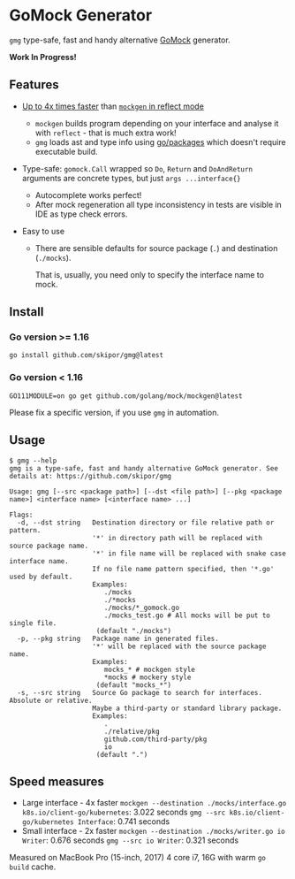 # GoMock Generator

`gmg` type-safe, fast and handy alternative [GoMock](https://github.com/golang/mock) generator.

**Work In Progress!**

## Features

* [Up to 4x times faster](#speed-measures) than [`mockgen` in reflect mode](https://github.com/golang/mock#reflect-mode)
  * `mockgen` builds program depending on your interface and analyse it with `reflect` - that is much extra work!
  * `gmg` loads ast and type info using [go/packages](https://pkg.go.dev/golang.org/x/tools/go/packages) which doesn't require executable build.

* Type-safe: `gomock.Call` wrapped so `Do`, `Return` and `DoAndReturn` arguments are concrete types, but just `args ...interface{}`
  * Autocomplete works perfect!
  * After mock regeneration all type inconsistency in tests are visible in IDE as type check errors.

* Easy to use
  * There are sensible defaults for source package (`.`) and destination (`./mocks`).

    That is, usually, you need only to specify the interface name to mock.

## Install

### **Go version >= 1.16**

`go install github.com/skipor/gmg@latest`

### **Go version < 1.16**

`GO111MODULE=on go get github.com/golang/mock/mockgen@latest`

Please fix a specific version, if you use `gmg` in automation.

## Usage

```
$ gmg --help
gmg is a type-safe, fast and handy alternative GoMock generator. See details at: https://github.com/skipor/gmg

Usage: gmg [--src <package path>] [--dst <file path>] [--pkg <package name>] <interface name> [<interface name> ...]

Flags:
  -d, --dst string   Destination directory or file relative path or pattern.
                     '*' in directory path will be replaced with source package name.
                     '*' in file name will be replaced with snake case interface name.
                     If no file name pattern specified, then '*.go' used by default.
                     Examples:
                        ./mocks
                        ./*mocks
                        ./mocks/*_gomock.go
                        ./mocks_test.go # All mocks will be put to single file.
                      (default "./mocks")
  -p, --pkg string   Package name in generated files.
                     '*' will be replaced with the source package name.
                     Examples:
                        mocks_* # mockgen style
                        *mocks # mockery style
                      (default "mocks_*")
  -s, --src string   Source Go package to search for interfaces. Absolute or relative.
                     Maybe a third-party or standard library package.
                     Examples:
                        .
                        ./relative/pkg
                        github.com/third-party/pkg
                        io
                      (default ".")

```

## Speed measures

* Large interface - 4x faster
  `mockgen --destination ./mocks/interface.go k8s.io/client-go/kubernetes`: 3.022 seconds
  `gmg --src k8s.io/client-go/kubernetes Interface`: 0.741 seconds
* Small interface - 2x faster
  `mockgen --destination ./mocks/writer.go io Writer`: 0.676 seconds
  `gmg --src io Writer`: 0.321 seconds

Measured on MacBook Pro (15-inch, 2017) 4 core i7, 16G with warm `go build` cache.
